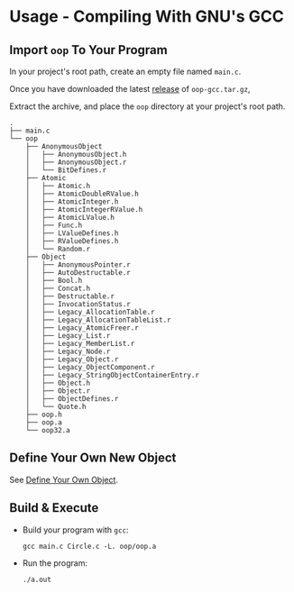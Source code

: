 # Usage - Compiling With GNU's GCC

## Import `oop` To Your Program

In your project's root path, create an empty file named `main.c`.

Once you have downloaded the latest [release](https://github.com/taljacob2/oop/releases) of `oop-gcc.tar.gz`,

Extract the archive, and place the `oop` directory at your project's root path.
```
.
├── main.c
└── oop
    ├── AnonymousObject
    │   ├── AnonymousObject.h
    │   ├── AnonymousObject.r
    │   └── BitDefines.r
    ├── Atomic
    │   ├── Atomic.h
    │   ├── AtomicDoubleRValue.h
    │   ├── AtomicInteger.h
    │   ├── AtomicIntegerRValue.h
    │   ├── AtomicLValue.h
    │   ├── Func.h
    │   ├── LValueDefines.h
    │   ├── RValueDefines.h
    │   └── Random.r
    ├── Object
    │   ├── AnonymousPointer.r
    │   ├── AutoDestructable.r
    │   ├── Bool.h
    │   ├── Concat.h
    │   ├── Destructable.r
    │   ├── InvocationStatus.r
    │   ├── Legacy_AllocationTable.r
    │   ├── Legacy_AllocationTableList.r
    │   ├── Legacy_AtomicFreer.r
    │   ├── Legacy_List.r
    │   ├── Legacy_MemberList.r
    │   ├── Legacy_Node.r
    │   ├── Legacy_Object.r
    │   ├── Legacy_ObjectComponent.r
    │   ├── Legacy_StringObjectContainerEntry.r
    │   ├── Object.h
    │   ├── Object.r
    │   ├── ObjectDefines.r
    │   └── Quote.h    
    ├── oop.h
    ├── oop.a
    └── oop32.a
```

## Define Your Own New Object

See [Define Your Own Object](DefineYourOwnObject.md).

## Build & Execute

- Build your program with `gcc`:

  ```
  gcc main.c Circle.c -L. oop/oop.a
  ```

- Run the program:

  ```
  ./a.out
  ```
